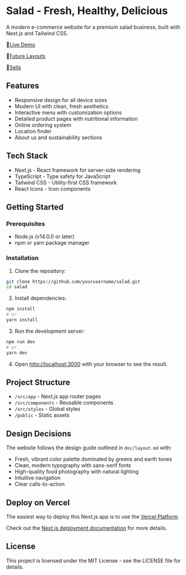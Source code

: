 # Salad - Fresh, Healthy, Delicious

A modern e-commerce website for a premium salad business, built with Next.js and Tailwind CSS.

🔗[Live Demo](https://green-sepia-six.vercel.app/)

🔗[Future Layouts](/doc/layout.md)

🔗[Sells](/doc/note.md)

## Features

- Responsive design for all device sizes
- Modern UI with clean, fresh aesthetics
- Interactive menu with customization options
- Detailed product pages with nutritional information
- Online ordering system
- Location finder
- About us and sustainability sections

## Tech Stack

- Next.js - React framework for server-side rendering
- TypeScript - Type safety for JavaScript
- Tailwind CSS - Utility-first CSS framework
- React Icons - Icon components

## Getting Started

### Prerequisites

- Node.js (v14.0.0 or later)
- npm or yarn package manager

### Installation

1. Clone the repository:
```bash
git clone https://github.com/yourusername/salad.git
cd salad
```

2. Install dependencies:
```bash
npm install
# or
yarn install
```

3. Run the development server:
```bash
npm run dev
# or
yarn dev
```

4. Open [http://localhost:3000](http://localhost:3000) with your browser to see the result.

## Project Structure

- `/src/app` - Next.js app router pages
- `/src/components` - Reusable components
- `/src/styles` - Global styles
- `/public` - Static assets

## Design Decisions

The website follows the design guide outlined in `doc/layout.md` with:

- Fresh, vibrant color palette dominated by greens and earth tones
- Clean, modern typography with sans-serif fonts
- High-quality food photography with natural lighting
- Intuitive navigation
- Clear calls-to-action

## Deploy on Vercel

The easiest way to deploy this Next.js app is to use the [Vercel Platform](https://vercel.com/new?utm_medium=default-template&filter=next.js&utm_source=create-next-app&utm_campaign=create-next-app-readme).

Check out the [Next.js deployment documentation](https://nextjs.org/docs/deployment) for more details.

## License

This project is licensed under the MIT License - see the LICENSE file for details. 